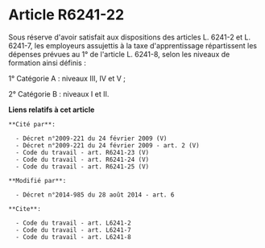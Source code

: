 # Article R6241-22

Sous réserve d'avoir satisfait aux dispositions des articles L. 6241-2 et L. 6241-7, les employeurs assujettis à la taxe
d'apprentissage répartissent les dépenses prévues au 1° de l'article L. 6241-8, selon les niveaux de formation ainsi
définis : 

1° Catégorie A : niveaux III, IV et V ; 

2° Catégorie B : niveaux I et II.

**Liens relatifs à cet article**

	**Cité par**:

	  - Décret n°2009-221 du 24 février 2009 (V)
	  - Décret n°2009-221 du 24 février 2009 - art. 2 (V)
	  - Code du travail - art. R6241-23 (V)
	  - Code du travail - art. R6241-24 (V)
	  - Code du travail - art. R6241-25 (V)

	**Modifié par**:

	  - Décret n°2014-985 du 28 août 2014 - art. 6

	**Cite**:

	  - Code du travail - art. L6241-2
	  - Code du travail - art. L6241-7
	  - Code du travail - art. L6241-8
